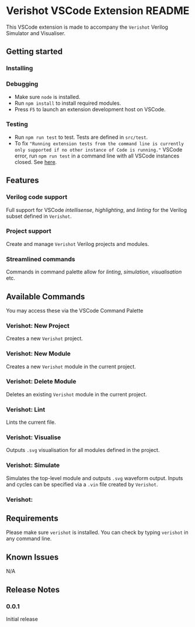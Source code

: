 # Verishot VSCode Extension README

This VSCode extension is made to accompany the `Verishot` Verilog Simulator and Visualiser. 

## Getting started

### Installing


### Debugging
* Make sure `node` is installed.
* Run `npm install` to install required modules.
* Press `F5` to launch an extension development host on VSCode.

### Testing
* Run `npm run test` to test. Tests are defined in `src/test`.
* To fix `"Running extension tests from the command line is currently only supported if no other instance of Code is running."` VSCode error, run `npm run test` in a command line with all VSCode instances closed. See [here](https://code.visualstudio.com/api/working-with-extensions/testing-extension).

## Features

### Verilog code support
Full support for VSCode *intellisense*, *highlighting*, and *linting* for the Verilog subset defined in `Verishot`.

### Project support
Create and manage `Verishot` Verilog projects and modules.

### Streamlined commands
Commands in command palette allow for *linting*, *simulation*, *visualisation* etc.

## Available Commands
You may access these via the VSCode Command Palette 

### Verishot: New Project
Creates a new `Verishot` project.

### Verishot: New Module
Creates a new `Verishot` module in the current project.

### Verishot: Delete Module
Deletes an existing `Verishot` module in the current project.

### Verishot: Lint
Lints the current file.

### Verishot: Visualise
Outputs `.svg` visualisation for all modules defined in the project.

### Verishot: Simulate
Simulates the top-level module and outputs `.svg` waveform output. Inputs and cycles can be specified via a `.vin` file created by `Verishot`.

### Verishot:

## Requirements

Please make sure `verishot` is installed. You can check by typing `verishot` in any command line.

## Known Issues

N/A

## Release Notes

### 0.0.1

Initial release

